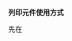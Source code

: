 **列印元件使用方式**

先在<script>區域引入該元件並定義
```C#
<script>
//引入列印模塊
import PrintModal from '@/components/Util/PrintModal.vue';
export default {
  //名稱
  name: "XXXXX",
  components: {
    //定義列印模塊
    PrintModal
  },
};
</script>
```
___
將該元件放置於中section中 並且撰寫方法於methods中
```html
<!-- 列印元件視窗 -->
<PrintModal ref="PrintModal" title="列印" :printXls="printXls" :printOdf="printOdf" />
```
```JS
//Xls格式列印
//方法
methods: {
  printXls() {
    window.open(
      
    );
    this.$refs.PrintModal.modal.hide();
  },
  //Odf格式列印
  printOdf() {
    window.open(
      
    );
    this.$refs.PrintModal.modal.hide();
  }
}
```
___
元件呼叫方式
```JS
//方法
methods: {
  //列印方法
  showPrintModal() {
    this.$refs.PrintModal.modal.show();
  },
};
</script>
```
